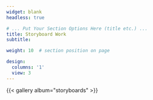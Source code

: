 ```yaml
---
widget: blank
headless: true

# ... Put Your Section Options Here (title etc.) ...
title: Storyboard Work
subtitle:

weight: 10  # section position on page

design:
  columns: '1'
  view: 3
---
```


{{< gallery album="storyboards" >}}
